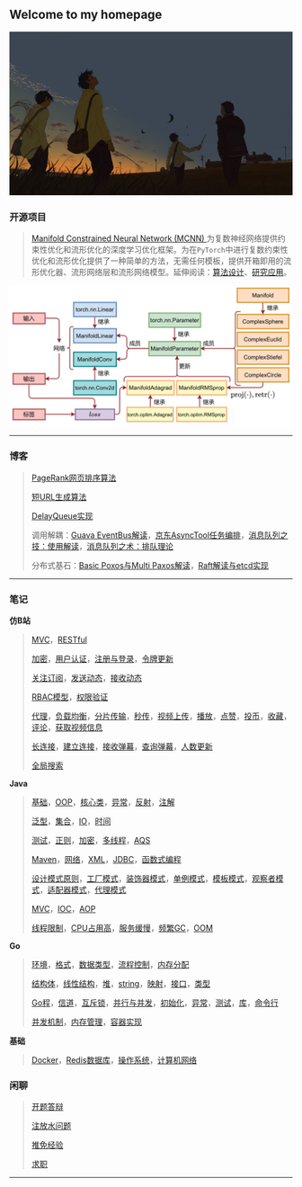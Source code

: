 ## Welcome to my homepage

<img src="./doc/0.jpg" alt="0" style="zoom:67%;" />

### 开源项目

> [Manifold Constrained Neural Network (MCNN) ](https://github.com/HuangQiang97/mcnn)为复数神经网络提供约束性优化和流形优化的深度学习优化框架。为在`PyTorch`中进行复数约束性优化和流形优化提供了一种简单的方法，无需任何模板，提供开箱即用的流形优化器、流形网络层和流形网络模型。延伸阅读：[算法设计](./doc/blog/mcnn_framework.html)、[研究应用](./doc/blog/mcnn_beamtraining.html)。

<center><img src="./doc/blog/2023_07_12.png" width = "600" alt="图片名称" align=center /></center>

---

### 博客

> [PageRank网页排序算法](./doc/blog/rangerank.html)
>
> [短URL生成算法](./doc/blog/short-url-generator.html)
>
> [DelayQueue实现](./doc/blog/DelayQueue实现.html)
>
> 调用解耦：[Guava EventBus解读](./doc/blog/EventBus.html)，[京东AsyncTool任务编排](./doc/blog/async-tools.html)，[消息队列之技：使用解读](./doc/blog/MQ.html)，[消息队列之术：排队理论](./doc/blog/消息队列中的排队理论.html)
>
> 分布式基石：[Basic Poxos与Multi Paxos解读](./doc/blog/paxos.html)，[Raft解读与etcd实现](./doc/blog/raft.html)

---

### 笔记

**仿B站**

>[MVC](./doc/coding/仿B站/仿B站0.html#mvc模式)，[RESTful](./doc/coding/仿B站/仿B站0.html#restful)
>
>[加密](./doc/coding/仿B站/仿B站1.html#加密)，[用户认证](./doc/coding/仿B站/仿B站1.html#用户认证)，[注册与登录](./doc/coding/仿B站/仿B站1.html#注册与登录)，[令牌更新](./doc/coding/仿B站/仿B站1.html#更新access-token)
>
>[关注订阅](./doc/coding/仿B站/仿B站2.html#关注订阅)，[发送动态](./doc/coding/仿B站/仿B站2.html#发送动态)，[接收动态](./doc/coding/仿B站/仿B站2.html#接收动态)
>
>[RBAC模型](./doc/coding/仿B站/仿B站3.html#rbac模型)，[权限验证](./doc/coding/仿B站/仿B站3.html#权限验证)
>
>[代理](./doc/coding/仿B站/仿B站4.html#代理)，[负载均衡](./doc/coding/仿B站/仿B站4.html#负载均衡)，[分片传输](./doc/coding/仿B站/仿B站4.html#分片传输)，[秒传](./doc/coding/仿B站/仿B站4.html#秒传)，[视频上传](./doc/coding/仿B站/仿B站4.html#视频上传)，[播放](./doc/coding/仿B站/仿B站4.html#视频播放)，[点赞](./doc/coding/仿B站/仿B站4.html#点赞)，[投币](./doc/coding/仿B站/仿B站4.html#投币)，[收藏](./doc/coding/仿B站/仿B站4.html#收藏)，[评论](./doc/coding/仿B站/仿B站4.html#评论)，[获取视频信息](./doc/coding/仿B站/仿B站4.html#获取视频信息)
>
>[长连接](./doc/coding/仿B站/仿B站5.html#长连接)，[建立连接](./doc/coding/仿B站/仿B站5.html#连接建立)，[接收弹幕](./doc/coding/仿B站/仿B站5.html#接收消息)，[查询弹幕](./doc/coding/仿B站/仿B站5.html#查询弹幕)，[人数更新](./doc/coding/仿B站/仿B站5.html#人数更新)
>
>[全局搜索](./doc/coding/仿B站/仿B站6.html)



**Java**

>[基础](./doc/coding/Java/Java0.html#入门)，[OOP](./doc/coding/Java/Java0.html#oop)，[核心类](./doc/coding/Java/Java0.html#核心类)，[异常](./doc/coding/Java/Java0.html#异常处理)，[反射](./doc/coding/Java/Java0.html#反射)，[注解](./doc/coding/Java/Java0.html#注解)
>
>[泛型](./doc/coding/Java/Java1.html#泛型)，[集合](./doc/coding/Java/Java1.html#集合)，[IO](./doc/coding/Java/Java1.html#io)，[时间](./doc/coding/Java/Java1.html#时间)
>
>[测试](./doc/coding/Java/Java2.html#测试)，[正则](./doc/coding/Java/Java2.html#正则)，[加密](./doc/coding/Java/Java2.html#加密)，[多线程](./doc/coding/Java/Java3.html#多线程基础)，[AQS](./doc/coding/Java/Java3.html#aqs)
>
>[Maven](./doc/coding/Java/Java4.html#maven)，[网络](./doc/coding/Java/Java4.html#网络)，[XML](./doc/coding/Java/Java4.html#xml)，[JDBC](./doc/coding/Java/Java4.html#jdbc)，[函数式编程](./doc/coding/Java/Java4.html#函数式编程)
>
>[设计模式原则](./doc/coding/Java/Java5.html#基础)，[工厂模式](./doc/coding/Java/Java5.html#工厂模式)，[装饰器模式](./doc/coding/Java/Java5.html#装饰器模式)，[单例模式](./doc/coding/Java/Java5.html#单例模式)，[模板模式](./doc/coding/Java/Java5.html#模板模式)，[观察者模式](./doc/coding/Java/Java5.html#观察者模式)，[适配器模式](./doc/coding/Java/Java5.html#适配器模式)，[代理模式](./doc/coding/Java/Java5.html#代理模式)
>
>[MVC](./doc/coding/Java/Java6.html##基础)，[IOC](./doc/coding/Java/Java7.html#ioc)，[AOP](./doc/coding/Java/Java7.html#aop)
>
>[线程限制](./doc/coding/Java/Java10.html#线程数限制)，[CPU占用高](./doc/coding/Java/Java10.html#cpu占用过高)，[服务缓慢](./doc/coding/Java/Java10.html#服务缓慢)，[频繁GC](./doc/coding/Java/Java10.html#频繁gc)，[OOM](./doc/coding/Java/Java10.html#oom)

**Go**

> [环境](./doc/coding/Go/part0.html#环境)，[格式](./doc/coding/Go/part0.html#编写)，[数据类型](./doc/coding/Go/part0.html#数据类型)，[流程控制](./doc/coding/Go/part0.html#流程控制)，[内存分配](./doc/coding/Go/part0.html#内存分配)
>
> [结构体](./doc/coding/Go/part1.html#结构体)，[线性结构](./doc/coding/Go/part1.html#线性结构)，[堆](./doc/coding/Go/part1.html#堆)，[string](./doc/coding/Go/part1.html#string)，[映射](./doc/coding/Go/part1.html#映射)，[接口](./doc/coding/Go/part1.html#接口)，[类型](./doc/coding/Go/part1.html#类型)
>
> [Go程](./doc/coding/Go/part2.html#go程)，[信道](./doc/coding/Go/part2.html#信道)，[互斥锁](./doc/coding/Go/part2.html#互斥锁)，[并行与并发](./doc/coding/Go/part2.html#并行与并发)，[初始化](./doc/coding/Go/part2.html#初始化)，[异常](./doc/coding/Go/part2.html#异常)，[测试](./doc/coding/Go/part2.html#测试)，[库](./doc/coding/Go/part2.html#动态库与静态库)，[命令行](./doc/coding/Go/part2.html#命令行参数)
>
> [并发机制](./doc/coding/Go/part3-1.html)，[内存管理](./doc/coding/Go/part3-2.html)，[容器实现](./doc/coding/Go/part3-3.html)

**基础**

> [Docker](./doc/coding/基础/docker.html)，[Redis](./doc/coding/基础/redis.html)[数据库](./doc/coding/基础/redis.html)，[操作系统](./doc/coding/基础/操作系统.html)，[计算机网络](./doc/coding/基础/网络.html)
> 

### 闲聊
>[开题答辩](./doc/blog/2020_01_05.html)
>
>[注放水问题](./doc/blog/2020_01_13.html)
>
>[推免经验](./doc/blog/2020_02_08.html)
>
>[求职](./doc/blog/2020_04_23.html)

---

